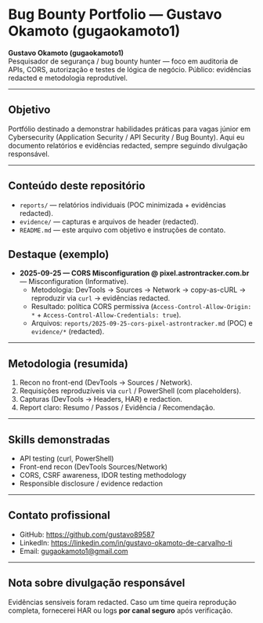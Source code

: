 # Bug Bounty Portfolio — Gustavo Okamoto (gugaokamoto1)

**Gustavo Okamoto (gugaokamoto1)**  
Pesquisador de segurança / bug bounty hunter — foco em auditoria de APIs, CORS, autorização e testes de lógica de negócio. Público: evidências redacted e metodologia reprodutível.

---

## Objetivo
Portfólio destinado a demonstrar habilidades práticas para vagas júnior em Cybersecurity (Application Security / API Security / Bug Bounty). Aqui eu documento relatórios e evidências redacted, sempre seguindo divulgação responsável.

---

## Conteúdo deste repositório
- `reports/` — relatórios individuais (POC minimizada + evidências redacted).  
- `evidence/` — capturas e arquivos de header (redacted).  
- `README.md` — este arquivo com objetivo e instruções de contato.

## Destaque (exemplo)
- **2025-09-25 — CORS Misconfiguration @ pixel.astrontracker.com.br** — Misconfiguration (Informative).  
  - Metodologia: DevTools → Sources → Network → copy-as-cURL → reproduzir via `curl` → evidências redacted.  
  - Resultado: política CORS permissiva (`Access-Control-Allow-Origin: *` + `Access-Control-Allow-Credentials: true`).  
  - Arquivos: `reports/2025-09-25-cors-pixel-astrontracker.md` (POC) e `evidence/*` (redacted).

---

## Metodologia (resumida)
1. Recon no front-end (DevTools → Sources / Network).  
2. Requisições reproduzíveis via `curl` / PowerShell (com placeholders).  
3. Capturas (DevTools → Headers, HAR) e redaction.  
4. Report claro: Resumo / Passos / Evidência / Recomendação.

---

## Skills demonstradas
- API testing (curl, PowerShell)  
- Front-end recon (DevTools Sources/Network)  
- CORS, CSRF awareness, IDOR testing methodology  
- Responsible disclosure / evidence redaction

---

## Contato profissional
- GitHub: https://github.com/gustavo89587  
- LinkedIn: https://linkedin.com/in/gustavo-okamoto-de-carvalho-ti
- Email: <gugaokamoto1@gmail.com>

---

## Nota sobre divulgação responsável
Evidências sensíveis foram redacted. Caso um time queira reprodução completa, fornecerei HAR ou logs **por canal seguro** após verificação.

